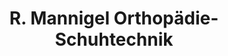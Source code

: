---
title: "R. Mannigel Orthopädie-Schuhtechnik"
url: /erlangen/r-mannigel-orthopaedie-schuhtechnik/
shop: Schuhe
---